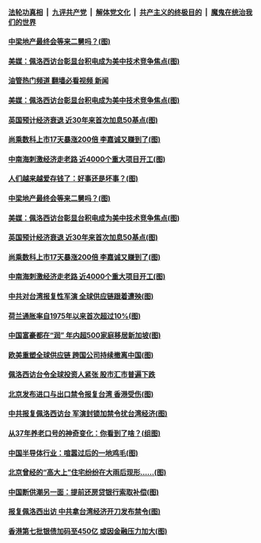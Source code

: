 ####  [法轮功真相](../../../../basic/blob/master/README.md?t=08051901) &nbsp;|&nbsp; [九评共产党](../../../../9ping.md/blob/master/README.md?t=08051901) &nbsp;|&nbsp; [解体党文化](../../../../jtdwh.md/blob/master/README.md?t=08051901)  &nbsp;|&nbsp; [共产主义的终极目的](../../../../gczydzjmd.md/blob/master/README.md?t=08051901) &nbsp;|&nbsp; [魔鬼在统治我们的世界](../../../../mgztzwmdsj.md/blob/master/README.md?t=08051901) 


#### [中梁地产最终会等来二舅吗？(图)](../pages/p5/1013551.md?t=08051901) 

#### [美媒：佩洛西访台彰显台积电成为美中技术竞争焦点(图)](../pages/p5/1013508.md?t=08051901) 
#### [油管热门频道 翻墙必看视频 新闻](http://45.76.130.85:81/youtube.html?08051901)
#### [美媒：佩洛西访台彰显台积电成为美中技术竞争焦点(图)](../pages/p5/1013508.md?t=08051901) 

#### [英国预计经济衰退 近30年来首次加息50基点(图)](../pages/p5/1013521.md?t=08051901) 

#### [尚乘数科上市17天暴涨200倍 李嘉诚又赚到了(图)](../pages/p5/1013513.md?t=08051901) 

#### [中南海刺激经济走老路 近4000个重大项目开工(图)](../pages/p5/1013511.md?t=08051901) 


#### [人们越来越爱存钱了：好事还是坏事？(图)](../pages/p5/1013558.md?t=08051901) 

#### [中梁地产最终会等来二舅吗？(图)](../pages/p5/1013551.md?t=08051901) 

#### [美媒：佩洛西访台彰显台积电成为美中技术竞争焦点(图)](../pages/p5/1013508.md?t=08051901) 

#### [英国预计经济衰退 近30年来首次加息50基点(图)](../pages/p5/1013521.md?t=08051901) 

#### [尚乘数科上市17天暴涨200倍 李嘉诚又赚到了(图)](../pages/p5/1013513.md?t=08051901) 

#### [中南海刺激经济走老路 近4000个重大项目开工(图)](../pages/p5/1013511.md?t=08051901) 

#### [中共对台湾报复性军演 全球供应链跟着遭殃(图)](../pages/p5/1013506.md?t=08051901) 

#### [荷兰通胀率自1975年以来首次超过10%(图)](../pages/p5/1013501.md?t=08051901) 

#### [中国富豪都在“润” 年内超500家庭移居新加坡(图)](../pages/p5/1013444.md?t=08051901) 

#### [欧美重塑全球供应链 跨国公司持续撤离中国(图)](../pages/p5/1013415.md?t=08051901) 

#### [佩洛西访台令全球投资人紧张 股市汇市普遍下跌](../pages/p5/1013437.md?t=08051901) 

#### [北京发布进口与出口禁令报复台湾 香港受伤(图)](../pages/p5/1013430.md?t=08051901) 

#### [中共报复佩洛西访台 军演封锁加禁令扰台湾经济(图)](../pages/p5/1013421.md?t=08051901) 

#### [从37年养老口号的神奇变化：你看到了啥？(组图)](../pages/p5/1013380.md?t=08051901) 

#### [中国半导体行业：喧嚣过后的一地鸡毛(图)](../pages/p5/1013384.md?t=08051901) 

#### [北京曾经的“高大上”住宅纷纷在大雨后现形……(图)](../pages/p5/1013370.md?t=08051901) 

#### [中国断供潮另一面：提前还房贷银行索取补偿(图)](../pages/p5/1013348.md?t=08051901) 

#### [报复佩洛西出访 中共拿台湾经济开刀发布禁令(图)](../pages/p5/1013340.md?t=08051901) 

#### [香港第七批银债加码至450亿 或因金融压力加大(图)](../pages/p5/1013332.md?t=08051901) 

<img src='http://gfw-breaker.win/goodnews/indexes/p5.md' width='0px' height='0px'/>
